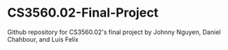 # CS3560.02-Final-Project
Github repository for CS3560.02's final project by Johnny Nguyen, Daniel Chahbour, and Luis Felix
